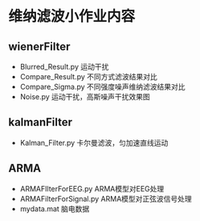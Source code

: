 # 维纳滤波小作业内容

## wienerFilter
- Blurred_Result.py 运动干扰
- Compare_Result.py 不同方式滤波结果对比
- Compare_Sigma.py 不同强度噪声维纳滤波结果对比
- Noise.py 运动干扰，高斯噪声干扰效果图

## kalmanFilter
- Kalman_Filter.py 卡尔曼滤波，匀加速直线运动
  
## ARMA
- ARMAFIlterForEEG.py ARMA模型对EEG处理
- ARMAFilterForSignal.py ARMA模型对正弦波信号处理
- mydata.mat 脑电数据
